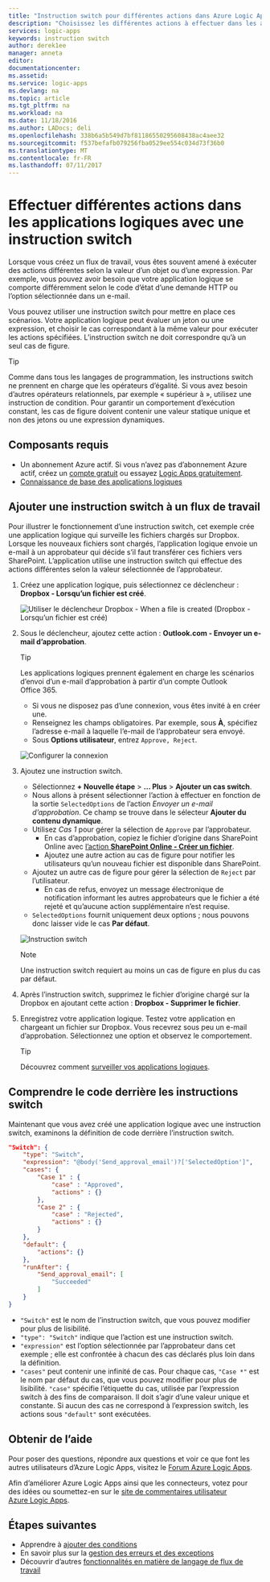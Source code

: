```yaml
---
title: "Instruction switch pour différentes actions dans Azure Logic Apps | Microsoft Docs"
description: "Choisissez les différentes actions à effectuer dans les applications logiques en fonction des valeurs d’une expression avec une instruction switch."
services: logic-apps
keywords: instruction switch
author: derek1ee
manager: anneta
editor: 
documentationcenter: 
ms.assetid: 
ms.service: logic-apps
ms.devlang: na
ms.topic: article
ms.tgt_pltfrm: na
ms.workload: na
ms.date: 11/18/2016
ms.author: LADocs; deli
ms.openlocfilehash: 338b6a5b549d7bf81186550295608438ac4aee32
ms.sourcegitcommit: f537befafb079256fba0529ee554c034d73f36b0
ms.translationtype: MT
ms.contentlocale: fr-FR
ms.lasthandoff: 07/11/2017
---
```

# <a name="perform-different-actions-in-logic-apps-with-a-switch-statement"></a>Effectuer différentes actions dans les applications logiques avec une instruction switch

Lorsque vous créez un flux de travail, vous êtes souvent amené à exécuter des actions différentes selon la valeur d’un objet ou d’une expression. Par exemple, vous pouvez avoir besoin que votre application logique se comporte différemment selon le code d’état d’une demande HTTP ou l’option sélectionnée dans un e-mail.

Vous pouvez utiliser une instruction switch pour mettre en place ces scénarios. Votre application logique peut évaluer un jeton ou une expression, et choisir le cas correspondant à la même valeur pour exécuter les actions spécifiées. L’instruction switch ne doit correspondre qu’à un seul cas de figure.

> [!TIP]
> Comme dans tous les langages de programmation, les instructions switch ne prennent en charge que les opérateurs d’égalité. Si vous avez besoin d’autres opérateurs relationnels, par exemple « supérieur à », utilisez une instruction de condition.
> Pour garantir un comportement d’exécution constant, les cas de figure doivent contenir une valeur statique unique et non des jetons ou une expression dynamiques.

## <a name="prerequisites"></a>Composants requis

- Un abonnement Azure actif. Si vous n’avez pas d’abonnement Azure actif, créez un [compte gratuit](https://azure.microsoft.com/free/) ou essayez [Logic Apps gratuitement](https://tryappservice.azure.com/).
- [Connaissance de base des applications logiques](logic-apps-what-are-logic-apps.md)

## <a name="add-a-switch-statement-to-your-workflow"></a>Ajouter une instruction switch à un flux de travail

Pour illustrer le fonctionnement d’une instruction switch, cet exemple crée une application logique qui surveille les fichiers chargés sur Dropbox. Lorsque les nouveaux fichiers sont chargés, l’application logique envoie un e-mail à un approbateur qui décide s’il faut transférer ces fichiers vers SharePoint. L’application utilise une instruction switch qui effectue des actions différentes selon la valeur sélectionnée de l’approbateur.

1. Créez une application logique, puis sélectionnez ce déclencheur : **Dropbox - Lorsqu’un fichier est créé**.

   ![Utiliser le déclencheur Dropbox - When a file is created (Dropbox - Lorsqu’un fichier est créé)](./media/logic-apps-switch-case/dropbox-trigger.jpg)

2. Sous le déclencheur, ajoutez cette action : **Outlook.com - Envoyer un e-mail d’approbation**.

   > [!TIP]
   > Les applications logiques prennent également en charge les scénarios d’envoi d’un e-mail d’approbation à partir d’un compte Outlook Office 365.

   - Si vous ne disposez pas d’une connexion, vous êtes invité à en créer une.
   - Renseignez les champs obligatoires. Par exemple, sous **À**, spécifiez l’adresse e-mail à laquelle l’e-mail de l’approbateur sera envoyé.
   - Sous **Options utilisateur**, entrez `Approve, Reject`.

   ![Configurer la connexion](./media/logic-apps-switch-case/send-approval-email-action.jpg)

3. Ajoutez une instruction switch.

   - Sélectionnez **+ Nouvelle étape** > **... Plus** > **Ajouter un cas switch**. 
   - Nous allons à présent sélectionner l’action à effectuer en fonction de la sortie `SelectedOptions` de l’action *Envoyer un e-mail d’approbation*. 
   Ce champ se trouve dans le sélecteur **Ajouter du contenu dynamique**.
   - Utilisez *Cas 1* pour gérer la sélection de `Approve` par l’approbateur.
     - En cas d’approbation, copiez le fichier d’origine dans SharePoint Online avec [l’action **SharePoint Online - Créer un fichier**](../connectors/connectors-create-api-sharepointonline.md).
     - Ajoutez une autre action au cas de figure pour notifier les utilisateurs qu’un nouveau fichier est disponible dans SharePoint.
   - Ajoutez un autre cas de figure pour gérer la sélection de `Reject` par l’utilisateur.
     - En cas de refus, envoyez un message électronique de notification informant les autres approbateurs que le fichier a été rejeté et qu’aucune action supplémentaire n’est requise.
   - `SelectedOptions` fournit uniquement deux options ; nous pouvons donc laisser vide le cas **Par défaut**.

   ![Instruction switch](./media/logic-apps-switch-case/switch.jpg)

   > [!NOTE]
   > Une instruction switch requiert au moins un cas de figure en plus du cas par défaut.

4. Après l’instruction switch, supprimez le fichier d’origine chargé sur la Dropbox en ajoutant cette action : **Dropbox - Supprimer le fichier**.

5. Enregistrez votre application logique. Testez votre application en chargeant un fichier sur Dropbox. Vous recevrez sous peu un e-mail d’approbation. Sélectionnez une option et observez le comportement.

   > [!TIP]
   > Découvrez comment [surveiller vos applications logiques](logic-apps-monitor-your-logic-apps.md).

## <a name="understand-the-code-behind-switch-statements"></a>Comprendre le code derrière les instructions switch

Maintenant que vous avez créé une application logique avec une instruction switch, examinons la définition de code derrière l’instruction switch.

```json
"Switch": {
    "type": "Switch",
    "expression": "@body('Send_approval_email')?['SelectedOption']",
    "cases": {
        "Case 1" : {
            "case" : "Approved",
            "actions" : {}
        },
        "Case 2" : {
            "case" : "Rejected",
            "actions" : {}
        }
    },
    "default": {
        "actions": {}
    },
    "runAfter": {
        "Send_approval_email": [
            "Succeeded"
        ]
    }
}
```

* `"Switch"` est le nom de l’instruction switch, que vous pouvez modifier pour plus de lisibilité. 
* `"type": "Switch"` indique que l’action est une instruction switch. 
* `"expression"` est l’option sélectionnée par l’approbateur dans cet exemple ; elle est confrontée à chacun des cas déclarés plus loin dans la définition. 
* `"cases"` peut contenir une infinité de cas. Pour chaque cas, `"Case *"` est le nom par défaut du cas, que vous pouvez modifier pour plus de lisibilité. 
`"case"` spécifie l’étiquette du cas, utilisée par l’expression switch à des fins de comparaison. Il doit s’agir d’une valeur unique et constante. Si aucun des cas ne correspond à l’expression switch, les actions sous `"default"` sont exécutées.

## <a name="get-help"></a>Obtenir de l’aide

Pour poser des questions, répondre aux questions et voir ce que font les autres utilisateurs d’Azure Logic Apps, visitez le [Forum Azure Logic Apps](https://social.msdn.microsoft.com/Forums/en-US/home?forum=azurelogicapps).

Afin d’améliorer Azure Logic Apps ainsi que les connecteurs, votez pour des idées ou soumettez-en sur le [site de commentaires utilisateur Azure Logic Apps](http://aka.ms/logicapps-wish).

## <a name="next-steps"></a>Étapes suivantes

- Apprendre à [ajouter des conditions](logic-apps-use-logic-app-features.md)
- En savoir plus sur la [gestion des erreurs et des exceptions](logic-apps-exception-handling.md)
- Découvrir d’autres [fonctionnalités en matière de langage de flux de travail](logic-apps-author-definitions.md)